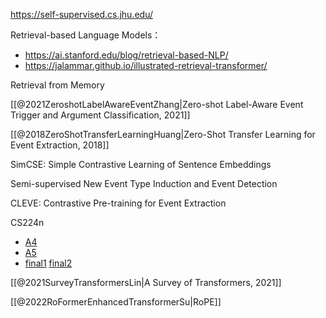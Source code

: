 https://self-supervised.cs.jhu.edu/

Retrieval-based Language Models：
- https://ai.stanford.edu/blog/retrieval-based-NLP/
- https://jalammar.github.io/illustrated-retrieval-transformer/

Retrieval from Memory


[[@2021ZeroshotLabelAwareEventZhang|Zero-shot Label-Aware Event Trigger and Argument Classification, 2021]]

[[@2018ZeroShotTransferLearningHuang|Zero-Shot Transfer Learning for Event Extraction, 2018]]

SimCSE: Simple Contrastive Learning of Sentence Embeddings

Semi-supervised New Event Type Induction and Event Detection

CLEVE: Contrastive Pre-training for Event Extraction

CS224n
- [A4](https://web.stanford.edu/class/archive/cs/cs224n/cs224n.1214/assignments/a4.pdf)
- [A5](https://web.stanford.edu/class/archive/cs/cs224n/cs224n.1214/assignments/a5.pdf)
- [final1](https://web.stanford.edu/class/archive/cs/cs224n/cs224n.1214/project/default-final-project-handout-squad-track.pdf) [final2](https://web.stanford.edu/class/archive/cs/cs224n/cs224n.1214/project/default-final-project-handout-robustqa-track.pdf)

[[@2021SurveyTransformersLin|A Survey of Transformers, 2021]]

[[@2022RoFormerEnhancedTransformerSu|RoPE]]